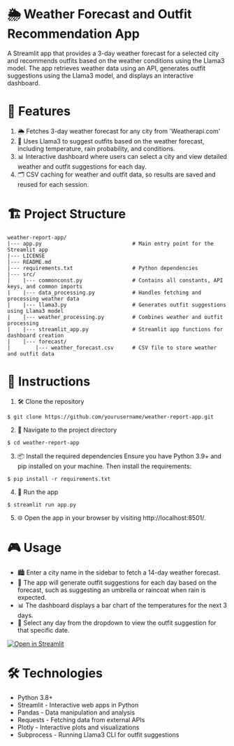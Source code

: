 # 🌦️ Weather Forecast and Outfit Recommendation App
A Streamlit app that provides a 3-day weather forecast for a selected city and recommends outfits based on the weather conditions using the Llama3 model. The app retrieves weather data using an API, generates outfit suggestions using the Llama3 model, and displays an interactive dashboard.

# 🚀 Features
1. 🌦️ Fetches 3-day weather forecast for any city from 'Weatherapi.com'
2. 👗 Uses Llama3 to suggest outfits based on the weather forecast, including temperature, rain probability, and conditions.
3. 📊 Interactive dashboard where users can select a city and view detailed weather and outfit suggestions for each day.
4. 🗂️ CSV caching for weather and outfit data, so results are saved and reused for each session.

# 🏗️ Project Structure
```
weather-report-app/
|--- app.py                             # Main entry point for the Streamlit app
|--- LICENSE
|--- README.md
|--- requirements.txt                   # Python dependencies
|--- src/
|    |--- commonconst.py                # Contains all constants, API keys, and common imports
|    |--- data_processing.py            # Handles fetching and processing weather data
|    |--- llama3.py                     # Generates outfit suggestions using Llama3 model
|    |--- weather_processing.py         # Combines weather and outfit processing
|    |--- streamlit_app.py              # Streamlit app functions for dashboard creation
|    |--- forecast/
|        |--- weather_forecast.csv      # CSV file to store weather and outfit data
```

# 📝 Instructions
1. 🛠️ Clone the repository
```
$ git clone https://github.com/yourusername/weather-report-app.git
```
2. 📁 Navigate to the project directory
```
$ cd weather-report-app
```
3. 📦 Install the required dependencies
Ensure you have Python 3.9+ and pip installed on your machine. Then install the requirements:
```
$ pip install -r requirements.txt
```
4. 🏃 Run the app
```
$ streamlit run app.py
```
5. 🌐 Open the app in your browser by visiting http://localhost:8501/.

# 🎮 Usage
- 🏙️ Enter a city name in the sidebar to fetch a 14-day weather forecast.
- 👕 The app will generate outfit suggestions for each day based on the forecast, such as suggesting an umbrella or raincoat when rain is expected.
- 📊 The dashboard displays a bar chart of the temperatures for the next 3 days.
- 📅 Select any day from the dropdown to view the outfit suggestion for that specific date.

[![Open in Streamlit](https://static.streamlit.io/badges/streamlit_badge_black_white.svg)](https://jackson-weather-app.streamlit.app/)

# 🛠️ Technologies
- Python 3.8+
- Streamlit - Interactive web apps in Python
- Pandas - Data manipulation and analysis
- Requests - Fetching data from external APIs
- Plotly - Interactive plots and visualizations
- Subprocess - Running Llama3 CLI for outfit suggestions